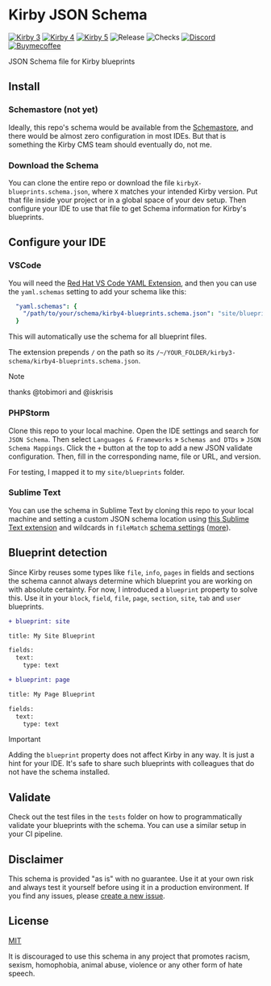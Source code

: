 # Kirby JSON Schema

[![Kirby 3](https://flat.badgen.net/badge/Kirby/3?color=ECC748)](https://getkirby.com)
[![Kirby 4](https://flat.badgen.net/badge/Kirby/4?color=ECC748)](https://getkirby.com)
[![Kirby 5](https://flat.badgen.net/badge/Kirby/5?color=ECC748)](https://getkirby.com)
![Release](https://flat.badgen.net/github/release/bnomei/kirby3-schema?color=ae81ff&icon=github&label)
![Checks](https://flat.badgen.net/github/checks/bnomei/kirby3-schema)
[![Discord](https://flat.badgen.net/badge/discord/bnomei?color=7289da&icon=discord&label)](https://discordapp.com/users/bnomei)
[![Buymecoffee](https://flat.badgen.net/badge/icon/donate?icon=buymeacoffee&color=FF813F&label)](https://www.buymeacoffee.com/bnomei)

JSON Schema file for Kirby blueprints

## Install

### Schemastore (not yet)

Ideally, this repo's schema would be available from the [Schemastore](https://www.schemastore.org/json/), and there would be almost zero configuration in most IDEs. But that is something the Kirby CMS team should eventually do, not me.

### Download the Schema

You can clone the entire repo or download the file `kirbyX-blueprints.schema.json`, where `X` matches your intended Kirby version. Put that file inside your project or in a global space of your dev setup. Then configure your IDE to use that file to get Schema information for Kirby's blueprints.

## Configure your IDE

### VSCode

You will need the [Red Hat VS Code YAML Extension](https://github.com/redhat-developer/vscode-yaml), and then you can use the `yaml.schemas` setting to add your schema like this:

```yaml
  "yaml.schemas": {
    "/path/to/your/schema/kirby4-blueprints.schema.json": "site/blueprints/**/*.yml"
  }
```

This will automatically use the schema for all blueprint files.

The extension prepends `/` on the path so its `/~/YOUR_FOLDER/kirby3-schema/kirby4-blueprints.schema.json`.

> [!NOTE]
> thanks @tobimori and @iskrisis

### PHPStorm

Clone this repo to your local machine. Open the IDE settings and search for `JSON Schema`. Then select `Languages & Frameworks` » `Schemas and DTDs` » `JSON Schema Mappings`. Click the `+` button at the top to add a new JSON validate configuration. Then, fill in the corresponding name, file or URL, and version.

For testing, I mapped it to my `site/blueprints` folder.

### Sublime Text

You can use the schema in Sublime Text by cloning this repo to your local machine and setting a custom JSON schema location using [this Sublime Text extension](https://github.com/sublimelsp/LSP-json?tab=readme-ov-file#custom-schemas]) and wildcards in `fileMatch` [schema settings](https://github.com/sublimelsp/LSP-yaml/blob/7b928a7b84f25381b01fa98c04ca7b1418b3a465/LSP-yaml.sublime-settings#L37) ([more](https://github.com/sublimelsp/LSP-json?tab=readme-ov-file#custom-schemas)).

## Blueprint detection

Since Kirby reuses some types like `file`, `info`, `pages` in fields and sections the schema cannot always determine which blueprint you are working on with absolute certainty. For now, I introduced a `blueprint` property to solve this. Use it in your `block`, `field`, `file`, `page`, `section`, `site`, `tab` and `user` blueprints.  

```diff
+ blueprint: site

title: My Site Blueprint

fields:
  text:
    type: text
```

```diff
+ blueprint: page

title: My Page Blueprint

fields:
  text:
    type: text
```

> [!IMPORTANT]
> Adding the `blueprint` property does not affect Kirby in any way. It is just a hint for your IDE. It's safe to share such blueprints with colleagues that do not have the schema installed.

## Validate

Check out the test files in the `tests` folder on how to programmatically validate your blueprints with the schema. You can use a similar setup in your CI pipeline.

## Disclaimer

This schema is provided "as is" with no guarantee. Use it at your own risk and always test it yourself before using it in a production environment. If you find any issues, please [create a new issue](https://github.com/bnomei/kirby3-schema/issues/new).

## License

[MIT](https://opensource.org/licenses/MIT)

It is discouraged to use this schema in any project that promotes racism, sexism, homophobia, animal abuse, violence or any other form of hate speech.

